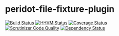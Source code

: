 peridot-file-fixture-plugin
====================================

[![Build Status](https://travis-ci.org/holyshared/peridot-file-fixture-plugin.svg?branch=master)](https://travis-ci.org/holyshared/peridot-file-fixture-plugin)
[![HHVM Status](http://hhvm.h4cc.de/badge/holyshared/peridot-file-fixture-plugin.svg)](http://hhvm.h4cc.de/package/holyshared/peridot-file-fixture-plugin)
[![Coverage Status](https://coveralls.io/repos/holyshared/peridot-file-fixture-plugin/badge.svg)](https://coveralls.io/r/holyshared/peridot-file-fixture-plugin)
[![Scrutinizer Code Quality](https://scrutinizer-ci.com/g/holyshared/peridot-file-fixture-plugin/badges/quality-score.png?b=master)](https://scrutinizer-ci.com/g/holyshared/peridot-file-fixture-plugin/?branch=master)
[![Dependency Status](https://www.versioneye.com/user/projects/552f70b810e714f9e5000d0c/badge.svg?style=flat)](https://www.versioneye.com/user/projects/552f70b810e714f9e5000d0c)
